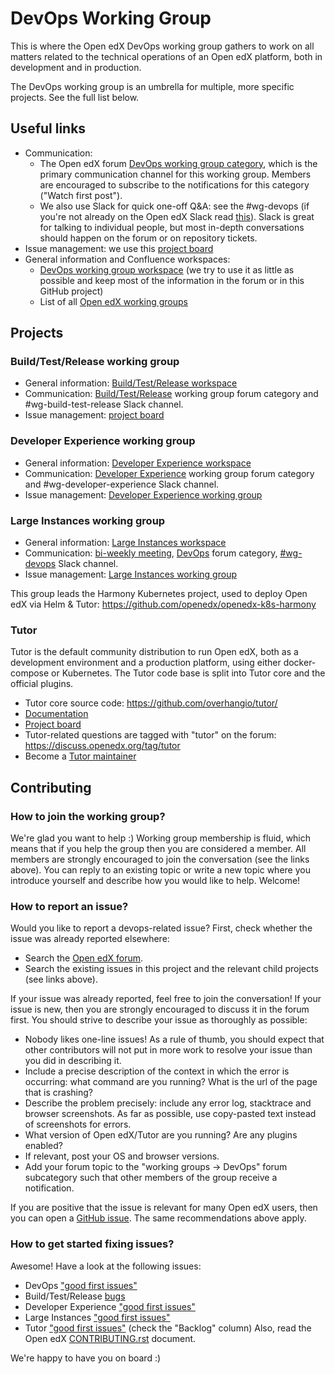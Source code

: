 # DevOps Working Group

This is where the Open edX DevOps working group gathers to work on all matters related to the technical operations of an Open edX platform, both in development and in production.

The DevOps working group is an umbrella for multiple, more specific projects. See the full list below.

## Useful links

- Communication:
    - The Open edX forum [DevOps working group category](https://discuss.openedx.org/c/working-groups/devops), which is the primary communication channel for this working group. Members are encouraged to subscribe to the notifications for this category ("Watch first post").
    - We also use Slack for quick one-off Q&A: see the #wg-devops (if you're not already on the Open edX Slack read [this](https://github.com/openedx/edx-platform/blob/master/CONTRIBUTING.rst#slack)). Slack is great for talking to individual people, but most in-depth conversations should happen on the forum or on repository tickets.
- Issue management: we use this [project board](https://github.com/orgs/openedx/projects/42)
- General information and Confluence workspaces:
    - [DevOps working group workspace](https://openedx.atlassian.net/wiki/spaces/COMM/pages/3620044867/DevOps+Working+Group) (we try to use it as little as possible and keep most of the information in the forum or in this GitHub project)
    - List of all [Open edX working groups](https://openedx.atlassian.net/wiki/spaces/COMM/pages/46793351/Open+edX+Working+Groups)

## Projects

### Build/Test/Release working group

- General information: [Build/Test/Release workspace](https://openedx.atlassian.net/wiki/spaces/COMM/pages/1022099494/Build-Test-Release+Working+Group)
- Communication: [Build/Test/Release](https://discuss.openedx.org/c/working-groups/build-test-release) working group forum category and #wg-build-test-release Slack channel.
- Issue management: [project board](https://github.com/orgs/openedx/projects/28/views/15)

### Developer Experience working group

- General information: [Developer Experience workspace](https://openedx.atlassian.net/wiki/spaces/COMM/pages/3583016961/Developer+Experience+Working+Group)
- Communication: [Developer Experience](https://discuss.openedx.org/c/working-groups/dev-experience) working group forum category and #wg-developer-experience Slack channel.
- Issue management: [Developer Experience working group](https://github.com/orgs/openedx/projects/37)

### Large Instances working group

- General information: [Large Instances workspace](https://openedx.atlassian.net/wiki/spaces/COMM/pages/3655008783/Large+Instances+-+DevOps+Sub-Working+Group)
- Communication: [bi-weekly meeting](https://discuss.openedx.org/t/deploying-open-edx-on-kubernetes-using-helm/8771), [DevOps](https://discuss.openedx.org/c/operators/7) forum category, [#wg-devops](https://openedx.slack.com/channels/wg-devops) Slack channel.
- Issue management: [Large Instances working group](https://github.com/orgs/openedx/projects/42/views/2)

This group leads the Harmony Kubernetes project, used to deploy Open edX via Helm & Tutor: https://github.com/openedx/openedx-k8s-harmony

### Tutor

Tutor is the default community distribution to run Open edX, both as a development environment and a production platform, using either docker-compose or Kubernetes. The Tutor code base is split into Tutor core and the official plugins.

- Tutor core source code: https://github.com/overhangio/tutor/
- [Documentation](https://docs.tutor.overhang.io/)
- [Project board](https://github.com/orgs/overhangio/projects/4)
- Tutor-related questions are tagged with "tutor" on the forum: https://discuss.openedx.org/tag/tutor
- Become a [Tutor maintainer](https://discuss.openedx.org/t/tutor-maintainers/7287)

## Contributing

### How to join the working group?

We're glad you want to help :) Working group membership is fluid, which means that if you help the group then you are considered a member. All members are strongly encouraged to join the conversation (see the links above). You can reply to an existing topic or write a new topic where you introduce yourself and describe how you would like to help. Welcome!

### How to report an issue?

Would you like to report a devops-related issue? First, check whether the issue was already reported elsewhere:

- Search the [Open edX forum](https://discuss.openedx.org).
- Search the existing issues in this project and the relevant child projects (see links above).

If your issue was already reported, feel free to join the conversation! If your issue is new, then you are strongly encouraged to discuss it in the forum first. You should strive to describe your issue as thoroughly as possible:

- Nobody likes one-line issues! As a rule of thumb, you should expect that other contributors will not put in more work to resolve your issue than you did in describing it.
- Include a precise description of the context in which the error is occurring: what command are you running? What is the url of the page that is crashing?
- Describe the problem precisely: include any error log, stacktrace and browser screenshots. As far as possible, use copy-pasted text instead of screenshots for errors.
- What version of Open edX/Tutor are you running? Are any plugins enabled?
- If relevant, post your OS and browser versions.
- Add your forum topic to the "working groups -> DevOps" forum subcategory such that other members of the group receive a notification.

If you are positive that the issue is relevant for many Open edX users, then you can open a [GitHub issue](https://github.com/openedx/wg-devops/issues). The same recommendations above apply.

### How to get started fixing issues?

Awesome! Have a look at the following issues:

- DevOps ["good first issues"](https://github.com/openedx/wg-devops/issues?q=is%3Aopen+is%3Aissue+label%3Agood-first-issue)
- Build/Test/Release [bugs](https://github.com/openedx/build-test-release-wg/issues?q=is%3Aopen+is%3Aissue+label%3Abug)
- Developer Experience ["good first issues"](https://github.com/openedx/wg-developer-experience/issues?q=is%3Aopen+is%3Aissue+label%3Agood-first-issue)
- Large Instances ["good first issues"](https://github.com/orgs/openedx/projects/42/views/3)
- Tutor ["good first issues"](https://github.com/orgs/overhangio/projects/4/views/1?filterQuery=-label%3A%22good+first+issue%22) (check the "Backlog" column)
Also, read the Open edX [CONTRIBUTING.rst](https://github.com/openedx/edx-platform/blob/master/CONTRIBUTING.rst) document.

We're happy to have you on board :)
